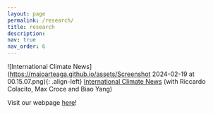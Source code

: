 ```yaml
---
layout: page
permalink: /research/
title: research
description: 
nav: true
nav_order: 6
---
```


![International Climate News](https://majoarteaga.github.io/assets/Screenshot 2024-02-19 at 00.15.07.png){: .align-left}
[International Climate News](https://papers.ssrn.com/sol3/papers.cfm?abstract_id=4713016) (with Riccardo Colacito, Max Croce and Biao Yang)

Visit our webpage [here](https://sites.google.com/view/internationalclimatenews/home)!





